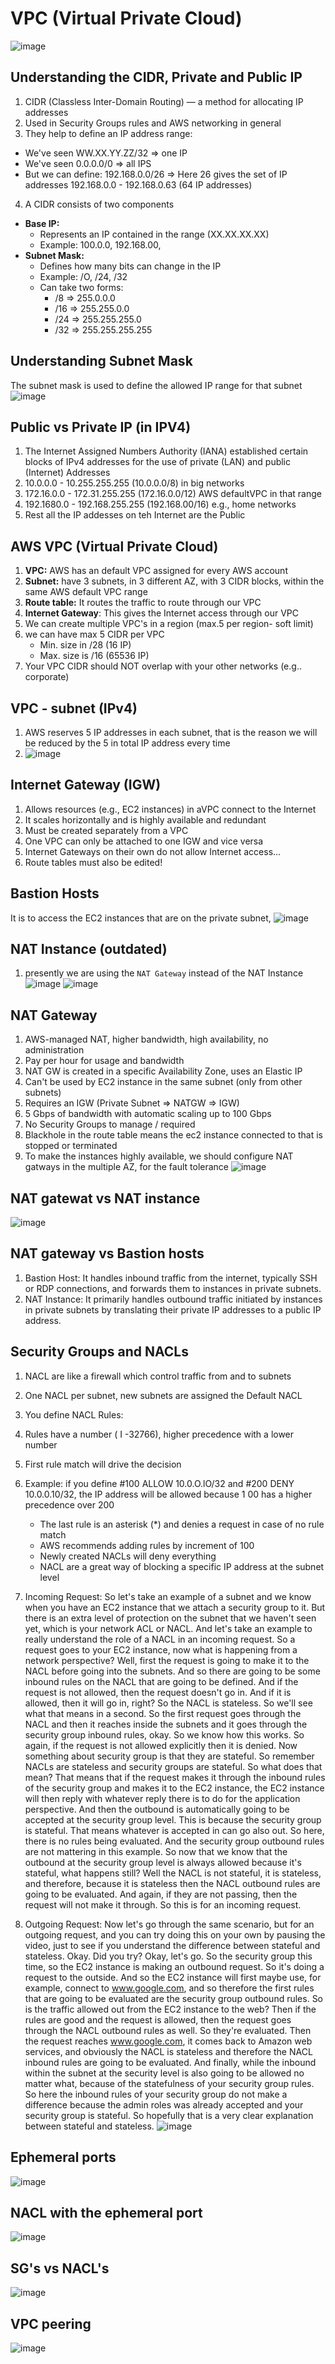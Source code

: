 # VPC (Virtual Private Cloud)
![image](https://github.com/bhargavsp/aws_solution-architect/assets/45779321/55d97410-81a8-427a-b06f-2db00dc96bf1)

## Understanding the CIDR, Private and Public IP
1. CIDR (Classless Inter-Domain Routing) — a method for allocating IP addresses
2. Used in Security Groups rules and AWS networking in general
3. They help to define an IP address range: 
* We've seen WW.XX.YY.ZZ/32 => one IP 
* We've seen 0.0.0.0/0 => all IPS 
* But we can define: 192.168.0.0/26 => Here 26 gives the set of IP addresses 192.168.0.0 - 192.168.0.63 (64 IP addresses)
4. A CIDR consists of two components 
* **Base IP:** 
  * Represents an IP contained in the range (XX.XX.XX.XX) 
  * Example: 100.0.0, 192.168.00, 
* **Subnet Mask:** 
  * Defines how many bits can change in the IP 
  * Example: /O, /24, /32 
  * Can take two forms: 
    * /8 => 255.0.0.0 
    * /16 => 255.255.0.0 
    * /24 => 255.255.255.0 
    * /32 => 255.255.255.255

## Understanding Subnet Mask
The subnet mask is used to define the allowed IP range for that subnet
![image](https://github.com/bhargavsp/aws_solution-architect/assets/45779321/1adfef3d-32e2-4329-b93a-a31c55f749d4)

## Public vs Private IP (in IPV4)
1. The Internet Assigned Numbers Authority (IANA) established certain blocks of IPv4 addresses for the use of private (LAN) and public (Internet) Addresses
2.  10.0.0.0 - 10.255.255.255 (10.0.0.0/8) in big networks
3.  172.16.0.0 - 172.31.255.255 (172.16.0.0/12) AWS defaultVPC in that range
4.  192.1680.0 - 192.168.255.255 (192.168.00/16) e.g., home networks
5.  Rest all the IP addesses on teh Internet are the Public

## AWS VPC (Virtual Private Cloud)
1. **VPC:** AWS has an default VPC assigned for every AWS account
2. **Subnet:** have 3 subnets, in 3 different AZ, with 3 CIDR blocks, within the same AWS default VPC range
3. **Route table:** It routes the traffic to route through our VPC
4. **Internet Gateway**: This gives the Internet access through our VPC 
5. We can create multiple VPC's in a region (max.5 per region- soft limit)
6. we can have max 5 CIDR per VPC
   * Min. size in /28 (16 IP)
   * Max. size is /16 (65536 IP)
7. Your VPC CIDR should NOT overlap with your other networks (e.g.. corporate)

## VPC - subnet (IPv4)
1. AWS reserves 5 IP addresses in each subnet, that is the reason we will be reduced by the 5 in total IP address every time
2. ![image](https://github.com/bhargavsp/aws_solution-architect/assets/45779321/a4867833-6983-442b-ae26-20f312799632)

## Internet Gateway (IGW)
1. Allows resources (e.g., EC2 instances) in aVPC connect to the Internet
2. It scales horizontally and is highly available and redundant
3. Must be created separately from a VPC
4. One VPC can only be attached to one IGW and vice versa
5. Internet Gateways on their own do not allow Internet access...
6. Route tables must also be edited!

## Bastion Hosts
It is to access the EC2 instances that are on the private subnet,
![image](https://github.com/bhargavsp/aws_solution-architect/assets/45779321/b39ea108-d086-406f-8671-11d13bc5401c)

## NAT Instance (outdated)
1. presently we are using the `NAT Gateway` instead of the NAT Instance
![image](https://github.com/bhargavsp/aws_solution-architect/assets/45779321/d6382291-6e31-4fa8-8269-8273abb58c87)
![image](https://github.com/bhargavsp/aws_solution-architect/assets/45779321/3563019e-9f80-415d-9fa0-debd1585e1cc)

## NAT Gateway
1. AWS-managed NAT, higher bandwidth, high availability, no administration 
2. Pay per hour for usage and bandwidth 
3. NAT GW is created in a specific Availability Zone, uses an Elastic IP 
4. Can't be used by EC2 instance in the same subnet (only from other subnets) 
5. Requires an IGW (Private Subnet => NATGW => IGW) 
6. 5 Gbps of bandwidth with automatic scaling up to 100 Gbps 
7. No Security Groups to manage / required 
8. Blackhole in the route table means the ec2 instance connected  to that is stopped or terminated
9. To make the instances highly available, we should configure NAT gatways in the multiple AZ, for the fault tolerance
![image](https://github.com/bhargavsp/aws_solution-architect/assets/45779321/81bd85f9-51a7-467e-a592-36be1737414f)

## NAT gatewat vs NAT instance
![image](https://github.com/bhargavsp/aws_solution-architect/assets/45779321/2ef90757-0f67-4eaf-898d-4b146c9e46d7)

## NAT gateway vs Bastion hosts
1. Bastion Host: It handles inbound traffic from the internet, typically SSH or RDP connections, and forwards them to instances in private subnets.
2. NAT Instance: It primarily handles outbound traffic initiated by instances in private subnets by translating their private IP addresses to a public IP address.

## Security Groups and NACLs
1. NACL are like a firewall which control traffic from and to subnets
2. One NACL per subnet, new subnets are assigned the Default NACL 
3. You define NACL Rules: 
4. Rules have a number ( I -32766), higher precedence with a lower number 
5. First rule match will drive the decision 
6. Example: if you define #100 ALLOW 10.0.O.lO/32 and #200 DENY 10.0.0.10/32, the IP address will be allowed because 1 00 has a higher precedence over 200 
   * The last rule is an asterisk (*) and denies a request in case of no rule match 
   * AWS recommends adding rules by increment of 100 
   * Newly created NACLs will deny everything 
   * NACL are a great way of blocking a specific IP address at the subnet level

1. Incoming Request: So let's take an example of a subnet and we know when you have an EC2 instance that we attach a security group to it. But there is an extra level of protection on the subnet that we haven't seen yet, which is your network ACL or NACL. And let's take an example to really understand the role of a NACL in an incoming request. So a request goes to your EC2 instance, now what is happening from a network perspective? Well, first the request is going to make it to the NACL before going into the subnets. And so there are going to be some inbound rules on the NACL that are going to be defined. And if the request is not allowed, then the request doesn't go in. And if it is allowed, then it will go in, right? So the NACL is stateless. So we'll see what that means in a second. So the first request goes through the NACL and then it reaches inside the subnets and it goes through the security group inbound rules, okay. So we know how this works. So again, if the request is not allowed explicitly then it is denied. Now something about security group is that they are stateful. So remember NACLs are stateless and security groups are stateful. So what does that mean? That means that if the request makes it through the inbound rules of the security group and makes it to the EC2 instance, the EC2 instance will then reply with whatever reply there is to do for the application perspective. And then the outbound is automatically going to be accepted at the security group level. This is because the security group is stateful. That means whatever is accepted in can go also out. So here, there is no rules being evaluated. And the security group outbound rules are not mattering in this example. So now that we know that the outbound at the security group level is always allowed because it's stateful, what happens still? Well the NACL is not stateful, it is stateless, and therefore, because it is stateless then the NACL outbound rules are going to be evaluated. And again, if they are not passing, then the request will not make it through. So this is for an incoming request. 
2. Outgoing Request: Now let's go through the same scenario, but for an outgoing request, and you can try doing this on your own by pausing the video, just to see if you understand the difference between stateful and stateless. Okay. Did you try? Okay, let's go. So the security group this time, so the EC2 instance is making an outbound request. So it's doing a request to the outside. And so the EC2 instance will first maybe use, for example, connect to www.google.com, and so therefore the first rules that are going to be evaluated are the security group outbound rules. So is the traffic allowed out from the EC2 instance to the web? Then if the rules are good and the request is allowed, then the request goes through the NACL outbound rules as well. So they're evaluated. Then the request reaches www.google.com, it comes back to Amazon web services, and obviously the NACL is stateless and therefore the NACL inbound rules are going to be evaluated. And finally, while the inbound within the subnet at the security level is also going to be allowed no matter what, because of the statefulness of your security group rules. So here the inbound rules of your security group do not make a difference because the admin roles was already accepted and your security group is stateful. So hopefully that is a very clear explanation between stateful and stateless.
![image](https://github.com/bhargavsp/aws_solution-architect/assets/45779321/627c2641-a54d-4cbf-9202-5c1d03e8434f)

## Ephemeral ports
![image](https://github.com/bhargavsp/aws_solution-architect/assets/45779321/cfede6ca-d36c-4419-a3db-d1be517ec33e)

## NACL with the ephemeral port
![image](https://github.com/bhargavsp/aws_solution-architect/assets/45779321/6351c7b3-eb7c-4612-9611-9671201210f6)

## SG's vs NACL's
![image](https://github.com/bhargavsp/aws_solution-architect/assets/45779321/71899554-1f2c-483e-afd3-b30302aab37c)

## VPC peering
![image](https://github.com/bhargavsp/aws_solution-architect/assets/45779321/6cab2868-5a13-4b66-8749-f04a5a2373ae)
